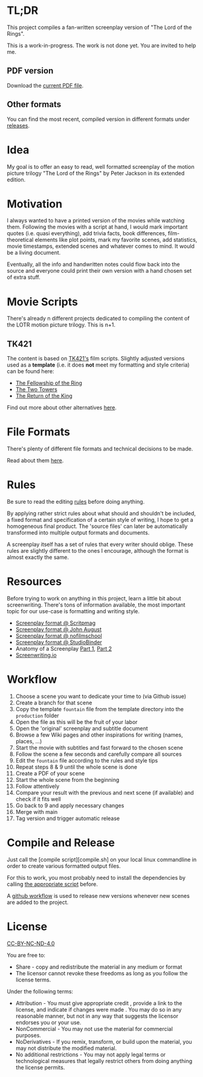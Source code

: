 # TL;DR

This project compiles a fan-written screenplay version of "The Lord of the Rings".

This is a work-in-progress.
The work is not done yet.
You are invited to help me.

## PDF version

Download the [current PDF file](https://github.com/martamusikmaschine/lord-of-the-rings-screenplay/releases/latest/download/Screenplay-The_Lord_of_the_Rings-The_Motion_Picture_Trilogy-scenes_no_headers-letter.pdf).

## Other formats

You can find the most recent, compiled version in different formats under [releases](https://github.com/martamusikmaschine/lord-of-the-rings-screenplay/releases).

# Idea

My goal is to offer an easy to read, well formatted screenplay of the motion picture trilogy "The Lord of the Rings" by Peter Jackson in its extended edition.

# Motivation

I always wanted to have a printed version of the movies while watching them.
Following the movies with a script at hand, I would mark important quotes (i.e. quasi everything), add trivia facts, book differences, film-theoretical elements like plot points, mark my favorite scenes, add statistics, movie timestamps, extended scenes and whatever comes to mind. It would be a living document.

Eventually, all the info and handwritten notes could flow back into the source and everyone could print their own version with a hand chosen set of extra stuff.

# Movie Scripts

There's already n different projects dedicated to compiling the content of the LOTR motion picture trilogy.
This is n+1.

## TK421

The content is based on [TK421's](https://www.tk421.net/lotr/film/) film scripts.
Slightly adjusted versions used as a **template** (i.e. it does **not** meet my formatting and style criteria) can be found here:

* [The Fellowship of the Ring](scenes/lotr_1_fotr/template/lotr_1_fotr.template.pdf)
* [The Two Towers](scenes/lotr_2_ttt/template/lotr_2_ttt.template.pdf)
* [The Return of the King](scenes/lotr_3_rotk/template/lotr_3_rotk.template.pdf)

Find out more about other alternatives [here](movie_scripts.md).

# File Formats

There's plenty of different file formats and technical decisions to be made.

Read about them [here](file_formats.md).

# Rules

Be sure to read the editing [rules](rules.md) before doing anything.

By applying rather strict rules about what should and shouldn't be included, a fixed format and specification of a certain style of writing, I hope to get a homogeneous final product.
The 'source files' can later be automatically transformed into multiple output formats and documents.

A screenplay itself has a set of rules that every writer should oblige.
These rules are slightly different to the ones I encourage, although the format is almost exactly the same.

# Resources

Before trying to work on anything in this project, learn a little bit about screenwriting.
There's tons of information available, the most important topic for our use-case is formatting and writing style.

* [Screenplay format @ Scritpmag](https://scriptmag.com/screenplays/every-screenwriter-has-their-own-format)
* [Screenplay format @ John August](https://johnaugust.com/qanda/formatting)
* [Screenplay format @ nofilmschool](https://nofilmschool.com/how-to-format-a-screenplay)
* [Screenplay format @ StudioBinder](https://www.studiobinder.com/blog/brilliant-script-screenplay-format/)
* Anatomy of a Screenplay [Part 1](https://www.youtube.com/watch?v=6PLSJBTzaGw), [Part 2](https://www.youtube.com/watch?v=KUnclLt2RqQ)
* [Screenwriting.io](https://screenwriting.io/)

# Workflow

1. Choose a scene you want to dedicate your time to (via Github issue)
2. Create a branch for that scene
3. Copy the template `fountain` file from the template directory into the `production` folder
4. Open the file as this will be the fruit of your labor
5. Open the 'original' screenplay and subtitle document
6. Browse a few Wiki pages and other inspirations for writing (names, places, ...)
7. Start the movie with subtitles and fast forward to the chosen scene
8. Follow the scene a few seconds and carefully compare all sources
9. Edit the `fountain` file according to the rules and style tips
10. Repeat steps 8 & 9 until the whole scene is done
11. Create a PDF of your scene
12. Start the whole scene from the beginning
13. Follow attentively
14. Compare your result with the previous and next scene (if available) and check if it fits well
15. Go back to 9 and apply necessary changes
17. Merge with main
18. Tag version and trigger automatic release

# Compile and Release

Just call the [compile script][compile.sh] on your local linux commandline in order to create various formatted output files.

For this to work, you most probably need to install the dependencies by calling [the appropriate script](install_dependencies.sh) before.

A [github workflow](.github/workflows/build-and-release.yml) is used to release new versions whenever new scenes are added to the project.

# License

[CC-BY-NC-ND-4.0](LICENSE-CC-BY-NC-ND-4.0.md)

You are free to:

* Share - copy and redistribute the material in any medium or format
* The licensor cannot revoke these freedoms as long as you follow the license terms.

Under the following terms:

* Attribution - You must give appropriate credit , provide a link to the license, and indicate if changes were made . You may do so in any reasonable manner, but not in any way that suggests the licensor endorses you or your use.
* NonCommercial - You may not use the material for commercial purposes.
* NoDerivatives - If you remix, transform, or build upon the material, you may not distribute the modified material.
* No additional restrictions - You may not apply legal terms or technological measures that legally restrict others from doing anything the license permits.
